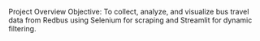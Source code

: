 Project Overview
Objective: To collect, analyze, and visualize bus travel data from Redbus using Selenium for scraping and Streamlit for dynamic filtering.
